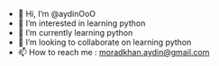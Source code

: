 - 👋 Hi, I’m @aydinOoO
- 👀 I’m interested in learning python
- 🌱 I’m currently learning python
- 💞️ I’m looking to collaborate on learning python
- 📫 How to reach me : moradkhan.aydin@gmail.com

<!---
aydinOoO/aydinOoO is a ✨ special ✨ repository because its `README.md` (this file) appears on your GitHub profile.
You can click the Preview link to take a look at your changes.
--->
